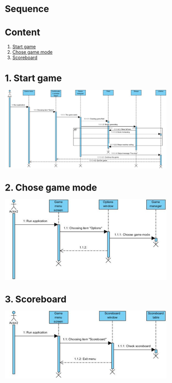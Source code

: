 # Sequence

# Content
1. [Start game](#1)  
2. [Chose game mode](#2)  
3. [Scoreboard](#3)

<a name="1"/>

# 1. Start game 
![Sequence 1](https://github.com/Eltay750505/TetrisGame/blob/master/images/Diagrams/Sequence%20diagram%201.jpg)

<a name="2"/>

# 2. Chose game mode
![Sequence 2](https://github.com/Eltay750505/TetrisGame/blob/master/images/Diagrams/Sequence%20diagram%202.jpg)

<a name="3"/>

# 3. Scoreboard
![Sequence 3](https://github.com/Eltay750505/TetrisGame/blob/master/images/Diagrams/Sequence%20diagram%203.jpg)
